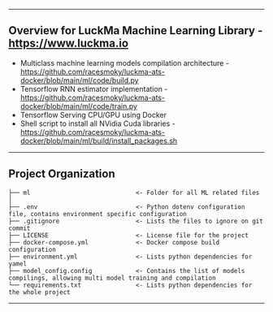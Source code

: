 ------------
Overview for LuckMa Machine Learning Library - https://www.luckma.io
------------
- Multiclass machine learning models compilation architecture - https://github.com/racesmoky/luckma-ats-docker/blob/main/ml/code/build.py
- Tensorflow RNN estimator implementation - https://github.com/racesmoky/luckma-ats-docker/blob/main/ml/code/train.py
- Tensorflow Serving CPU/GPU using Docker
- Shell script to install all NVidia Cuda libraries - https://github.com/racesmoky/luckma-ats-docker/blob/main/ml/build/install_packages.sh

------------
Project Organization
------------

    ├── ml                             <- Folder for all ML related files
    │
    ├── .env                           <- Python dotenv configuration file, contains environment specific configuration
    ├── .gitignore                     <- Lists the files to ignore on git commit
    ├── LICENSE                        <- License file for the project
    ├── docker-compose.yml             <- Docker compose build configuration
    ├── environment.yml                <- Lists python dependencies for yamel
    ├── model_config.config            <- Contains the list of models compilings, allowing multi model training and compilation
    └── requirements.txt               <- Lists python dependencies for the whole project



--------
